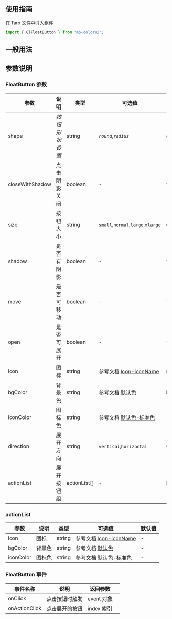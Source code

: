 ## 使用指南

在 Taro 文件中引入组件

```js
import { ClFloatButton } from "mp-colorui";
```

## 一般用法

<CodeShow componentName='floatButton' />

## 参数说明

### FloatButton 参数

| 参数            | 说明           | 类型         | 可选值                                           | 默认值     |
| --------------- | -------------- | ------------ | ------------------------------------------------ | ---------- |
| shape           | _按钮形状设置_ | string       | _`round`_,_`radius`_                             | _`round`_  |
| closeWithShadow | 点击阴影关闭   | boolean      | -                                                | `false`    |
| size            | 按钮大小       | string       | `small`,`normal`,`large`,`xlarge`                | `normal`   |
| shadow          | 是否有阴影     | boolean      | -                                                | `true`     |
| move            | 是否可移动     | boolean      | -                                                | `false`    |
| open            | 是否可展开     | boolean      | -                                                | `true`     |
| icon            | 图标           | string       | 参考文档 [Icon-iconName](/mp-colorui-doc/base/icon#iconname) | `add`      |
| bgColor         | 背景色         | string       | 参考文档 [默认色](/mp-colorui-doc/home/color)                   | `blue`     |
| iconColor       | 图标色         | string       | 参考文档 [默认色-标准色](/mp-colorui-doc/home/color#标准色)  | -          |
| direction       | 展开方向       | string       | `vertical`,`horizontal`                          | `vertical` |
| actionList      | 展开按钮组     | actionList[] | -                                                | []         |

### actionList

| 参数      | 说明   | 类型   | 可选值                                           | 默认值 |
| --------- | ------ | ------ | ------------------------------------------------ | ------ |
| icon      | 图标   | string | 参考文档 [Icon-iconName](/mp-colorui-doc/base/icon#iconname) | -      |
| bgColor   | 背景色 | string | 参考文档 [默认色](/mp-colorui-doc/home/color)                   | -      |
| iconColor | 图标色 | string | 参考文档 [默认色-标准色](/mp-colorui-doc/home/color#标准色)  | -      |

### FloatButton 事件

| 事件名称      | 说明           | 返回参数   |     |
| ------------- | -------------- | ---------- | --- |
| onClick       | 点击按钮时触发 | event 对象 |     |
| onActionClick | 点击展开的按钮 | index 索引 |     |

<FloatPhone url="https://yinliangdream.github.io/mp-colorui-h5-demo/#/pages/components/floatButton/index" />
